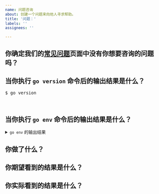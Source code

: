 ```yaml
---
name: 问题咨询
about: 创建一个问题来向他人寻求帮助。
title: '问题：'
labels: ''
assignees: ''

---
```


<!-- 在提交你的问题之前，请先回答下述问题。非常感谢！ -->

## 你确定我们的[常见问题](https://goproxy.cn/faq)页面中没有你想要咨询的问题吗？

<!-- 为避免此支持被滥用，我们将不会重复作答并直接关闭 Issue。 -->
<!-- 请在此行下面的空白行填写你的答案。 -->


## 当你执行 `go version` 命令后的输出结果是什么？

<pre>
$ go version
<!-- 请在此行下面的空白行填写你的答案。 -->

</pre>

## 当你执行 `go env` 命令后的输出结果是什么？

<details>
<summary><code>go env</code> 的输出结果</summary>
<br>
<pre>
$ go env
<!-- 请在此行下面的空白行填写你的答案。 -->

</pre>
</details>

## 你做了什么？

<!-- 如果可以，请告诉我们再现错误的方式。 -->
<!-- 请在此行下面的空白行填写你的答案。 -->


## 你期望看到的结果是什么？

<!-- 请在此行下面的空白行填写你的答案。 -->


## 你实际看到的结果是什么？

<!-- 请在此行下面的空白行填写你的答案。 -->

